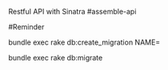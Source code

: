 Restful API with Sinatra
#assemble-api 


#Reminder 

bundle exec rake db:create_migration NAME=

bundle exec rake db:migrate
